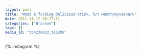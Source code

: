 ```yaml
---
layout: post
title: "What a fucking delicious drink. h/t @anthonyvsshark"
date: 2011-11-12 20:27:11
categories: ["Brannan"]
tags: []
media_id: "334239033_326209"
---
```


{% instagram %}
